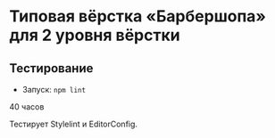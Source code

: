 # Типовая вёрстка «Барбершопа» для 2 уровня вёрстки
## Тестирование

- Запуск: `npm lint`

40 часов

Тестирует Stylelint и EditorConfig.
